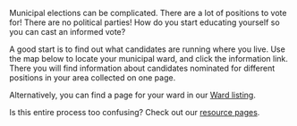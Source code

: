 Municipal elections can be complicated. There are a lot of positions
to vote for! There are no political parties! How do you start
educating yourself so you can cast an informed vote?

A good start is to find out what candidates are running where you
live. 
Use the map below to locate your municipal ward, and click the
information link. 
There you will find information about candidates nominated
for different positions in your area collected on one page. 

Alternatively, you can find a page for your ward in our [Ward
listing](./wards/). 

<script src="https://embed.github.com/view/geojson/CivicTechWR/WRvotes/master/docs/_data/sync/WardBoundaries.geojson"></script>


Is this entire process too confusing? Check out our [resource
pages](./resources).

